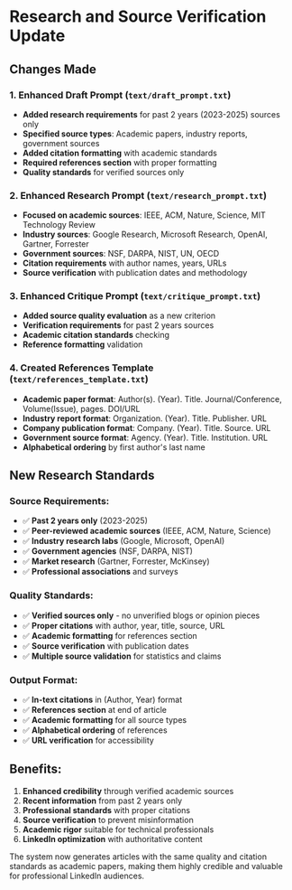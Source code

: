 # Research and Source Verification Update

## Changes Made

### 1. Enhanced Draft Prompt (`text/draft_prompt.txt`)
- **Added research requirements** for past 2 years (2023-2025) sources only
- **Specified source types**: Academic papers, industry reports, government sources
- **Added citation formatting** with academic standards
- **Required references section** with proper formatting
- **Quality standards** for verified sources only

### 2. Enhanced Research Prompt (`text/research_prompt.txt`)
- **Focused on academic sources**: IEEE, ACM, Nature, Science, MIT Technology Review
- **Industry sources**: Google Research, Microsoft Research, OpenAI, Gartner, Forrester
- **Government sources**: NSF, DARPA, NIST, UN, OECD
- **Citation requirements** with author names, years, URLs
- **Source verification** with publication dates and methodology

### 3. Enhanced Critique Prompt (`text/critique_prompt.txt`)
- **Added source quality evaluation** as a new criterion
- **Verification requirements** for past 2 years sources
- **Academic citation standards** checking
- **Reference formatting** validation

### 4. Created References Template (`text/references_template.txt`)
- **Academic paper format**: Author(s). (Year). Title. Journal/Conference, Volume(Issue), pages. DOI/URL
- **Industry report format**: Organization. (Year). Title. Publisher. URL
- **Company publication format**: Company. (Year). Title. Source. URL
- **Government source format**: Agency. (Year). Title. Institution. URL
- **Alphabetical ordering** by first author's last name

## New Research Standards

### Source Requirements:
- ✅ **Past 2 years only** (2023-2025)
- ✅ **Peer-reviewed academic sources** (IEEE, ACM, Nature, Science)
- ✅ **Industry research labs** (Google, Microsoft, OpenAI)
- ✅ **Government agencies** (NSF, DARPA, NIST)
- ✅ **Market research** (Gartner, Forrester, McKinsey)
- ✅ **Professional associations** and surveys

### Quality Standards:
- ✅ **Verified sources only** - no unverified blogs or opinion pieces
- ✅ **Proper citations** with author, year, title, source, URL
- ✅ **Academic formatting** for references section
- ✅ **Source verification** with publication dates
- ✅ **Multiple source validation** for statistics and claims

### Output Format:
- ✅ **In-text citations** in (Author, Year) format
- ✅ **References section** at end of article
- ✅ **Academic formatting** for all source types
- ✅ **Alphabetical ordering** of references
- ✅ **URL verification** for accessibility

## Benefits:
1. **Enhanced credibility** through verified academic sources
2. **Recent information** from past 2 years only
3. **Professional standards** with proper citations
4. **Source verification** to prevent misinformation
5. **Academic rigor** suitable for technical professionals
6. **LinkedIn optimization** with authoritative content

The system now generates articles with the same quality and citation standards as academic papers, making them highly credible and valuable for professional LinkedIn audiences.
